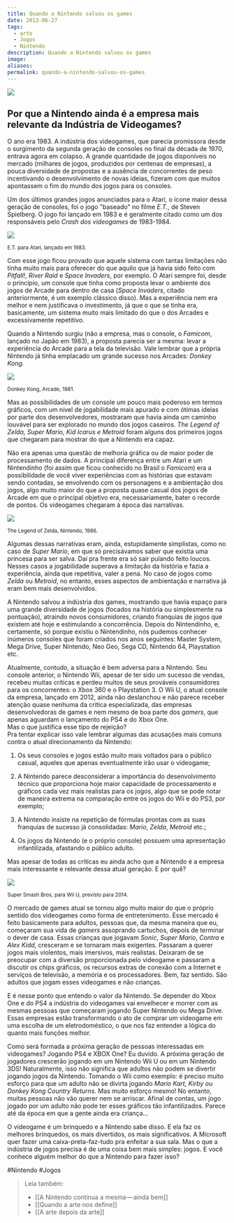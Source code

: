 ```yaml
---
title: Quando a Nintendo salvou os games
date: 2013-06-27
tags:
  - arte
  - Jogos
  - Nintendo
description: Quando a Nintendo salvou os games
image: 
aliases:
permalink: quando-a-nintendo-salvou-os-games
---
```

<img src="/assets/img/quando-a-nintendo-salvou-os games-medium-1.jpeg">

## Por que a Nintendo ainda é a empresa mais relevante da Indústria de Videogames?


O ano era 1983. A indústria dos videogames, que parecia promissora desde o surgimento da segunda geração de consoles no final da década de 1970, entrava agora em colapso. A grande quantidade de jogos disponíveis no mercado (milhares de jogos, produzidos por centenas de empresas), a pouca diversidade de propostas e a ausência de concorrentes de peso incentivando o desenvolvimento de novas ideias, fizeram com que muitos apontassem o fim do mundo dos jogos para os consoles.

Um dos últimos grandes jogos anunciados para o Atari, o ícone maior dessa geração de consoles, foi o jogo "baseado" no filme _E.T._, de Steven Spielberg. O jogo foi lançado em 1983 e é geralmente citado como um dos responsáveis pelo _Crash dos videogames_ de 1983-1984.

<img src="/assets/img/quando-a-nintendo-salvou-os games-medium-2.jpeg">

<small>E.T. para Atari, lançado em 1983.</small>

Com esse jogo ficou provado que aquele sistema com tantas limitações não tinha muito mais para oferecer do que aquilo que já havia sido feito com _Pitfall!_, _River Raid_ e _Space Invaders_, por exemplo. O Atari sempre foi, desde o princípio, um console que tinha como proposta levar o ambiente dos jogos de Arcade para dentro de casa (_Space Invaders_, citado anteriormente, é um exemplo clássico disso). Mas a experiência nem era melhor e nem justificava o investimento, já que o que se tinha era, basicamente, um sistema muito mais limitado do que o dos Arcades e excessivamente repetitivo.

Quando a Nintendo surgiu (não a empresa, mas o console, o _Famicom_, lançado no Japão em 1983), a proposta parecia ser a mesma: levar a experiência do Arcade para a tela da televisão. Vale lembrar que a própria Nintendo já tinha emplacado um grande sucesso nos Arcades: _Donkey Kong._

<img src="/assets/img/quando-a-nintendo-salvou-os games-medium-3.jpeg">

<small>Donkey Kong, Arcade, 1981.</small>

Mas as possibilidades de um console um pouco mais poderoso em termos gráficos, com um nível de jogabilidade mais apurado e com ótimas ideias por parte dos desenvolvedores, mostraram que havia ainda um caminho louvável para ser explorado no mundo dos jogos caseiros. _The Legend of Zelda, Super Mario, Kid Icarus e Metroid_ foram alguns dos primeiros jogos que chegaram para mostrar do que a Nintendo era capaz.

Não era apenas uma questão de melhoria gráfica ou de maior poder de processamento de dados. A principal diferença entre um Atari e um Nintendinho (foi assim que ficou conhecido no Brasil o _Famicom_) era a possibilidade de você viver experiências com as histórias que estavam sendo contadas, se envolvendo com os personagens e a ambientação dos jogos, algo muito maior do que a proposta quase casual dos jogos de Arcade em que o principal objetivo era, necessariamente, bater o recorde de pontos. Os videogames chegaram à época das narrativas.

<img src="/assets/img/quando-a-nintendo-salvou-os games-medium-4.jpeg">

<small>The Legend of Zelda, Nintendo, 1986.</small>

Algumas dessas narrativas eram, ainda, estupidamente simplistas, como no caso de _Super Mario_, em que só precisávamos saber que existia uma princesa para ser salva. Daí pra frente era só sair pulando feito loucos. Nesses casos a jogabilidade superava a limitação da história e fazia a experiência, ainda que repetitiva, valer a pena. No caso de jogos como _Zelda_ ou _Metroid_, no entanto, esses aspectos de ambientação e narrativa já eram bem mais desenvolvidos.

A Nintendo salvou a indústria dos games, mostrando que havia espaço para uma grande diversidade de jogos (focados na história ou simplesmente na pontuação), atraindo novos consumidores, criando franquias de jogos que existem até hoje e estimulando a concorrência. Depois do Nintendinho, e, certamente, só porque existiu o Nintendinho, nós pudemos conhecer inúmeros consoles que foram criados nos anos seguintes: Master System, Mega Drive, Super Nintendo, Neo Geo, Sega CD, Nintendo 64, Playstation etc.

Atualmente, contudo, a situação é bem adversa para a Nintendo. Seu console anterior, o Nintendo Wii, apesar de ter sido um sucesso de vendas, recebeu muitas críticas e perdeu muitos de seus prováveis consumidores para os concorrentes: o Xbox 360 e o Playstation 3. O Wii U, o atual console da empresa, lançado em 2012, ainda não deslanchou e não parece receber atenção quase nenhuma da crítica especializada, das empresas desenvolvedoras de games e nem mesmo de boa parte dos _gamers_, que apenas aguardam o lançamento do PS4 e do Xbox One.  
Mas o que justifica esse tipo de rejeição?  
Pra tentar explicar isso vale lembrar algumas das acusações mais comuns contra o atual direcionamento da Nintendo:

1. Os seus consoles e jogos estão muito mais voltados para o público casual, aqueles que apenas eventualmente irão usar o videogame;

2. A Nintendo parece desconsiderar a importância do desenvolvimento técnico que proporciona hoje maior capacidade de processamento e gráficos cada vez mais realistas para os jogos, algo que se pode notar de maneira extrema na comparação entre os jogos do Wii e do PS3, por exemplo;

3. A Nintendo insiste na repetição de fórmulas prontas com as suas franquias de sucesso já consolidadas: _Mario_, _Zelda_, _Metroid_ etc.;

4. Os jogos da Nintendo (e o próprio console) possuem uma apresentação infantilizada, afastando o público adulto.

Mas apesar de todas as críticas eu ainda acho que a Nintendo é a empresa mais interessante e relevante dessa atual geração. E por quê?

<img src="/assets/img/quando-a-nintendo-salvou-os games-medium-5.jpeg">

<small>Super Smash Bros, para Wii U, previsto para 2014.</small>

O mercado de games atual se tornou algo muito maior do que o próprio sentido dos videogames como forma de entretenimento. Esse mercado é feito basicamente para adultos, pessoas que, da mesma maneira que eu, começaram sua vida de _gamers_ assoprando cartuchos, depois de terminar o dever de casa. Essas crianças que jogavam _Sonic_, _Super Mario_, _Contra_ e _Alex Kidd_, cresceram e se tornaram mais exigentes. Passaram a querer jogos mais violentos, mais imersivos, mais realistas. Deixaram de se preocupar com a diversão proporcionada pelo videogame e passaram a discutir os chips gráficos, os recursos extras de conexão com a Internet e serviços de televisão, a memória e os processadores. Bem, faz sentido. São adultos que jogam esses videogames e não crianças.

E é nesse ponto que entendo o valor da Nintendo. Se depender do Xbox One e do PS4 a indústria do videogames vai envelhecer e morrer com as mesmas pessoas que começaram jogando Super Nintendo ou Mega Drive. Essas empresas estão transformando o ato de comprar um videogame em uma escolha de um eletrodoméstico, o que nos faz entender a lógica do quanto mais funções melhor.

Como será formada a próxima geração de pessoas interessadas em videogames? Jogando PS4 e XBOX One? Eu duvido. A próxima geração de jogadores crescerão jogando em um Nintendo Wii U ou em um Nintendo 3DS! Naturalmente, isso não significa que adultos não podem se divertir jogando jogos da Nintendo. Tomando o Wii como exemplo: é preciso muito esforço para que um adulto não se divirta jogando _Mario Kart, Kirby ou Donkey Kong Country Returns_. Mas muito esforço mesmo! No entanto, muitas pessoas não vão querer nem se arriscar. Afinal de contas, um jogo jogado por um adulto não pode ter esses gráficos tão infantilizados. Parece até da época em que a gente ainda era criança...

O videogame é um brinquedo e a Nintendo sabe disso. E ela faz os melhores brinquedos, os mais divertidos, os mais significativos. A Microsoft quer fazer uma caixa-preta-faz-tudo pra enfeitar a sua sala. Mas o que a indústria de jogos precisa é de uma coisa bem mais simples: jogos. E você conhece alguém melhor do que a Nintendo para fazer isso?


#Nintendo #Jogos

> Leia também:
> - [[A Nintendo continua a mesma — ainda bem]]
> - [[Quando a arte nos define]]
> - [[A arte depois da arte]]
